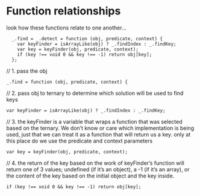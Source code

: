 # Function relationships

look how these functions relate to one another…

```
  _.find = _.detect = function (obj, predicate, context) {
    var keyFinder = isArrayLike(obj) ? _.findIndex : _.findKey;
    var key = keyFinder(obj, predicate, context);
    if (key !== void 0 && key !== -1) return obj[key];
  };
```


// 1. pass the obj

`_.find = function (obj, predicate, context) {`

// 2. pass obj to ternary to determine which solution will be used to find keys

`var keyFinder = isArrayLike(obj) ? _.findIndex : _.findKey;`

// 3. the keyFinder is a variable that wraps a function that was selected based on the ternary. We don’t know or care which implementation is being used, just that we can treat it as a function that will return us a key. only at this place do we use the predicate and context parameters

`var key = keyFinder(obj, predicate, context);`

// 4. the return of the key based on the work of keyFinder’s function will return one of 3 values; undefined (if it’s an object), a -1 (if it’s an array), or the content of the key based on the initial object and the key inside.

`if (key !== void 0 && key !== -1) return obj[key];`

